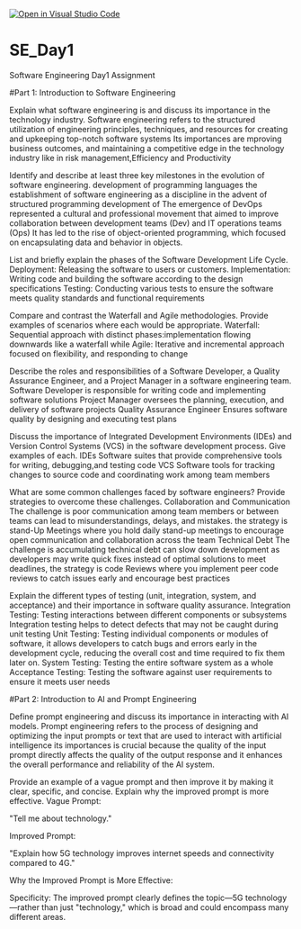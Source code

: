 [![Open in Visual Studio Code](https://classroom.github.com/assets/open-in-vscode-2e0aaae1b6195c2367325f4f02e2d04e9abb55f0b24a779b69b11b9e10269abc.svg)](https://classroom.github.com/online_ide?assignment_repo_id=15588902&assignment_repo_type=AssignmentRepo)
# SE_Day1
Software Engineering Day1 Assignment

#Part 1: Introduction to Software Engineering

Explain what software engineering is and discuss its importance in the technology industry.
Software engineering refers to the structured utilization of engineering principles, techniques, and resources for creating and upkeeping top-notch software systems
Its importances are mproving business outcomes, and maintaining a competitive edge in the technology industry like in risk management,Efficiency and Productivity


Identify and describe at least three key milestones in the evolution of software engineering.
development of 
programming languages the establishment of software engineering 
as a discipline in  the advent of structured programming 
development of 
The emergence of DevOps  represented a cultural and professional movement that aimed to improve collaboration between development teams (Dev) and IT operations teams (Ops)
It has led to the rise of object-oriented programming, which focused on encapsulating data and behavior in objects.


List and briefly explain the phases of the Software Development Life Cycle.
Deployment: Releasing the software to users or customers.
Implementation: Writing code and building the software according to the design specifications
Testing: Conducting various tests to ensure the software meets quality standards and functional requirements

Compare and contrast the Waterfall and Agile methodologies. Provide examples of scenarios where each would be appropriate.
Waterfall: Sequential approach with distinct phases:implementation flowing downwards like a waterfall while Agile: Iterative and incremental approach focused on flexibility, and responding to change


Describe the roles and responsibilities of a Software Developer, a Quality Assurance Engineer, and a Project Manager in a software engineering team.
Software Developer is responsible for writing code and implementing software solutions
Project Manager oversees the planning, execution, and delivery of software projects
Quality Assurance Engineer Ensures software quality by designing and executing test plans

Discuss the importance of Integrated Development Environments (IDEs) and Version Control Systems (VCS) in the software development process. Give examples of each.
IDEs Software suites that provide comprehensive tools for writing, debugging,and testing code
VCS  Software tools for tracking changes to source code and coordinating work among team members 

What are some common challenges faced by software engineers? Provide strategies to overcome these challenges.
Collaboration and Communication
The challenge is poor communication among team members or between teams can lead to misunderstandings, delays, and mistakes. the strategy is stand-Up Meetings where you hold daily stand-up meetings to encourage open communication and collaboration across the team
Technical Debt
The challenge is accumulating technical debt can slow down development as developers may write quick fixes instead of optimal solutions to meet deadlines, the strategy is code Reviews where you implement peer code reviews to catch issues early and encourage best practices


Explain the different types of testing (unit, integration, system, and acceptance) and their importance in software quality assurance.
Integration Testing: Testing interactions between different components or subsystems Integration testing helps to detect defects that may not be caught during unit testing
Unit Testing: Testing individual components or modules of software, it allows developers to catch bugs and errors early in the development cycle, reducing the overall cost and time required to fix them later on.
System Testing: Testing the entire software system as a whole
Acceptance Testing: Testing the software against user requirements to ensure it meets user 
needs

#Part 2: Introduction to AI and Prompt Engineering


Define prompt engineering and discuss its importance in interacting with AI models.
Prompt engineering refers to the process of designing and optimizing the input prompts or text that are used to interact with artificial intelligence its importances is crucial because the quality of the input prompt directly affects the quality of the output response and it enhances the overall performance and reliability of the AI system.


Provide an example of a vague prompt and then improve it by making it clear, specific, and concise. Explain why the improved prompt is more effective.
Vague Prompt:

"Tell me about technology."

Improved Prompt:

"Explain how 5G technology improves internet speeds and connectivity compared to 4G."

Why the Improved Prompt is More Effective:

Specificity: The improved prompt clearly defines the topic—5G technology—rather than just "technology," which is broad and could encompass many different areas.
